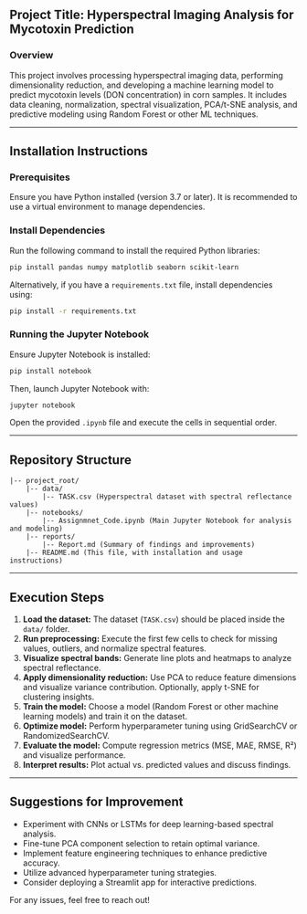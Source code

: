 ## Project Title: Hyperspectral Imaging Analysis for Mycotoxin Prediction

### Overview

This project involves processing hyperspectral imaging data, performing dimensionality reduction, and developing a machine learning model to predict mycotoxin levels (DON concentration) in corn samples. It includes data cleaning, normalization, spectral visualization, PCA/t-SNE analysis, and predictive modeling using Random Forest or other ML techniques.

---

## Installation Instructions

### Prerequisites

Ensure you have Python installed (version 3.7 or later). It is recommended to use a virtual environment to manage dependencies.

### Install Dependencies

Run the following command to install the required Python libraries:

```bash
pip install pandas numpy matplotlib seaborn scikit-learn
```

Alternatively, if you have a `requirements.txt` file, install dependencies using:

```bash
pip install -r requirements.txt
```

### Running the Jupyter Notebook

Ensure Jupyter Notebook is installed:

```bash
pip install notebook
```

Then, launch Jupyter Notebook with:

```bash
jupyter notebook
```

Open the provided `.ipynb` file and execute the cells in sequential order.

---

## Repository Structure

```
|-- project_root/
    |-- data/
        |-- TASK.csv (Hyperspectral dataset with spectral reflectance values)
    |-- notebooks/
        |-- Assignmnet_Code.ipynb (Main Jupyter Notebook for analysis and modeling)
    |-- reports/
        |-- Report.md (Summary of findings and improvements)
    |-- README.md (This file, with installation and usage instructions)
```

---

## Execution Steps

1. **Load the dataset:** The dataset (`TASK.csv`) should be placed inside the `data/` folder.
2. **Run preprocessing:** Execute the first few cells to check for missing values, outliers, and normalize spectral features.
3. **Visualize spectral bands:** Generate line plots and heatmaps to analyze spectral reflectance.
4. **Apply dimensionality reduction:** Use PCA to reduce feature dimensions and visualize variance contribution. Optionally, apply t-SNE for clustering insights.
5. **Train the model:** Choose a model (Random Forest or other machine learning models) and train it on the dataset.
6. **Optimize model:** Perform hyperparameter tuning using GridSearchCV or RandomizedSearchCV.
7. **Evaluate the model:** Compute regression metrics (MSE, MAE, RMSE, R²) and visualize performance.
8. **Interpret results:** Plot actual vs. predicted values and discuss findings.

---

## Suggestions for Improvement

- Experiment with CNNs or LSTMs for deep learning-based spectral analysis.
- Fine-tune PCA component selection to retain optimal variance.
- Implement feature engineering techniques to enhance predictive accuracy.
- Utilize advanced hyperparameter tuning strategies.
- Consider deploying a Streamlit app for interactive predictions.

For any issues, feel free to reach out!

